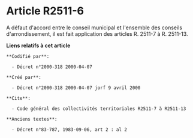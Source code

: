 # Article R2511-6

A défaut d'accord entre le conseil municipal et l'ensemble des conseils d'arrondissement, il est fait application des
articles R. 2511-7 à R. 2511-13.

**Liens relatifs à cet article**

	**Codifié par**:

	  - Décret n°2000-318 2000-04-07

	**Créé par**:

	  - Décret n°2000-318 2000-04-07 jorf 9 avril 2000

	**Cite**:

	  - Code général des collectivités territoriales R2511-7 à R2511-13

	**Anciens textes**:

	  - Décret n°83-787, 1983-09-06, art 2 : al 2
